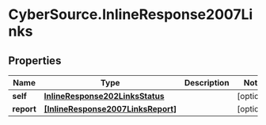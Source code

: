 # CyberSource.InlineResponse2007Links

## Properties
Name | Type | Description | Notes
------------ | ------------- | ------------- | -------------
**self** | [**InlineResponse202LinksStatus**](InlineResponse202LinksStatus.md) |  | [optional] 
**report** | [**[InlineResponse2007LinksReport]**](InlineResponse2007LinksReport.md) |  | [optional] 


